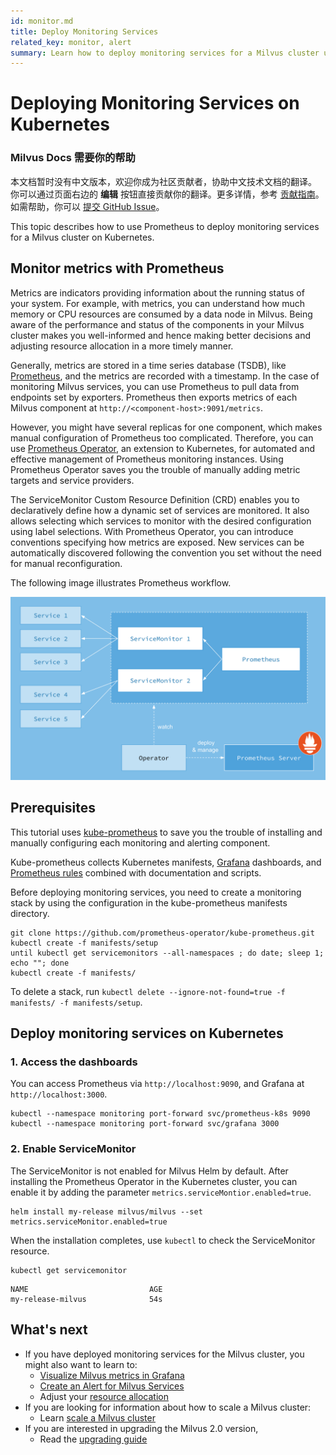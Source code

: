 ```yaml
---
id: monitor.md
title: Deploy Monitoring Services
related_key: monitor, alert
summary: Learn how to deploy monitoring services for a Milvus cluster using Prometheus.
---
```


# Deploying Monitoring Services on Kubernetes

<div class="alert note">
<h3>Milvus Docs 需要你的帮助</h3>
本文档暂时没有中文版本，欢迎你成为社区贡献者，协助中文技术文档的翻译。<br>
你可以通过页面右边的 <b>编辑</b> 按钮直接贡献你的翻译。更多详情，参考 <a href="https://github.com/milvus-io/milvus-docs/blob/v2.0.0/CONTRIBUTING.md">贡献指南</a>。如需帮助，你可以 <a href="https://github.com/milvus-io/milvus-docs/issues/new/choose">提交 GitHub Issue</a>。
</div>


This topic describes how to use Prometheus to deploy monitoring services for a Milvus cluster on Kubernetes.

## Monitor metrics with Prometheus
Metrics are indicators providing information about the running status of your system. For example, with metrics, you can understand how much memory or CPU resources are consumed by a data node in Milvus. Being aware of the performance and status of the components in your Milvus cluster makes you well-informed and hence making better decisions and adjusting resource allocation in a more timely manner.

Generally, metrics are stored in a time series database (TSDB), like [Prometheus](https://prometheus.io/), and the metrics are recorded with a timestamp. In the case of monitoring Milvus services, you can use Prometheus to pull data from endpoints set by exporters. Prometheus then exports metrics of each Milvus component at `http://<component-host>:9091/metrics`. 

However, you might have several replicas for one component, which makes manual configuration of Prometheus too complicated. Therefore, you can use [Prometheus Operator](https://github.com/prometheus-operator/prometheus-operator), an extension to Kubernetes, for automated and effective management of Prometheus monitoring instances. Using Prometheus Operator saves you the trouble of manually adding metric targets and service providers.

The ServiceMonitor Custom Resource Definition (CRD) enables you to declaratively define how a dynamic set of services are monitored. It also allows selecting which services to monitor with the desired configuration using label selections. With Prometheus Operator, you can introduce conventions specifying how metrics are exposed. New services can be automatically discovered following the convention you set without the need for manual reconfiguration.

The following image illustrates Prometheus workflow.

![Prometheus_architecture](../../../../assets/prometheus_architecture.png)

## Prerequisites

This tutorial uses [kube-prometheus](https://github.com/prometheus-operator/kube-prometheus) to save you the trouble of installing and manually configuring each monitoring and alerting component.

Kube-prometheus collects Kubernetes manifests, [Grafana](http://grafana.com/) dashboards, and [Prometheus rules](https://prometheus.io/docs/prometheus/latest/configuration/recording_rules/) combined with documentation and scripts.

Before deploying monitoring services, you need to create a monitoring stack by using the configuration in the kube-prometheus manifests directory.

```
git clone https://github.com/prometheus-operator/kube-prometheus.git
kubectl create -f manifests/setup
until kubectl get servicemonitors --all-namespaces ; do date; sleep 1; echo ""; done
kubectl create -f manifests/
```

To delete a stack, run `kubectl delete --ignore-not-found=true -f manifests/ -f manifests/setup`.

## Deploy monitoring services on Kubernetes

### 1. Access the dashboards

You can access Prometheus via `http://localhost:9090`, and Grafana at `http://localhost:3000`.

```
kubectl --namespace monitoring port-forward svc/prometheus-k8s 9090
kubectl --namespace monitoring port-forward svc/grafana 3000
```

### 2. Enable ServiceMonitor

The ServiceMonitor is not enabled for Milvus Helm by default. After installing the Prometheus Operator in the Kubernetes cluster, you can enable it by adding the parameter `metrics.serviceMontior.enabled=true`.

```
helm install my-release milvus/milvus --set metrics.serviceMonitor.enabled=true
```

When the installation completes, use `kubectl` to check the ServiceMonitor resource.

```
kubectl get servicemonitor
```
```
NAME                           AGE
my-release-milvus              54s
```

## What's next

- If you have deployed monitoring services for the Milvus cluster, you might also want to learn to:
  - [Visualize Milvus metrics in Grafana](visualize.md)
  - [Create an Alert for Milvus Services](alert.md)
  - Adjust your [resource allocation](allocate.md)
- If you are looking for information about how to scale a Milvus cluster:
  - Learn [scale a Milvus cluster](scaleout.md)
- If you are interested in upgrading the Milvus 2.0 version,
  - Read the [upgrading guide](upgrade.md)
